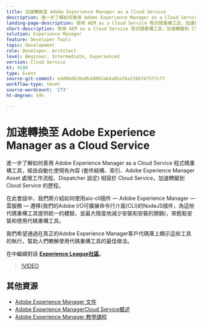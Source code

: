 ```yaml
---
title: 加速轉換至 Adobe Experience Manager as a Cloud Service
description: 進一步了解如何善用 Adobe Experience Manager as a Cloud Service 程式碼重構工具，經由自動化使現有內容 (套件結構、索引、Adobe Experience Manager Asset 處理工作流程、Dispatcher 設定) 相容於 Cloud Service，加速轉變到 Cloud Service 的歷程。
landing-page-description: 使用 AEM as a Cloud Service 程式碼重構工具，加速轉變到 Cloud Service 的歷程。
short-description: 使用 AEM as a Cloud Service 程式碼重構工具，加速轉變到 Cloud Service 的歷程。
solution: Experience Manager
feature: Developer Tools
topic: Development
role: Developer, Architect
level: Beginner, Intermediate, Experienced
version: Cloud Service
kt: 9190
type: Event
source-git-commit: edd0bdb28a9b3d065a64a95af6a216b747577c77
workflow-type: tm+mt
source-wordcount: '273'
ht-degree: 59%

---
```


# 加速轉換至 Adobe Experience Manager as a Cloud Service

進一步了解如何善用 Adobe Experience Manager as a Cloud Service 程式碼重構工具，經由自動化使現有內容 (套件結構、索引、Adobe Experience Manager Asset 處理工作流程、Dispatcher 設定) 相容於 Cloud Service，加速轉變到 Cloud Service 的歷程。

在此會話中，我們將介紹如何使用aio-cli插件 — Adobe Experience Manager — 雲服務 — 遷移(我們的Adobe I/O可擴展命令行介面(CLI)的NodeJS插件，為這些代碼重構工具提供統一的體驗，並最大限度地減少安裝和安裝的開銷)，來輕鬆安裝和使用代碼重構工具。

我們希望通過在真正的Adobe Experience Manager客戶代碼庫上顯示這些工具的執行，幫助人們瞭解使用代碼重構工具的最佳做法。

在中繼續對話 **[Experience League社區](https://adobe.ly/3ETr7FI)**。

>[!VIDEO](https://video.tv.adobe.com/v/338036/?quality=12&learn=on&hidetitle=true)

## 其他資源

- [Adobe Experience Manager 文件](https://experienceleague.adobe.com/docs/experience-manager-cloud-service.html)
- [Adobe Experience ManagerCloud Service概述](https://experienceleague.adobe.com/docs/experience-manager-cloud-service/overview/home.html)
- [Adobe Experience Manager 教學課程](https://experienceleague.adobe.com/docs/experience-manager-tutorials.html)
